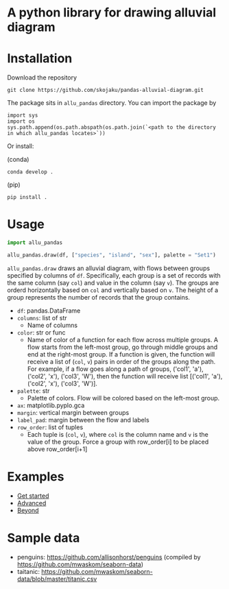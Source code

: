 # A python library for drawing alluvial diagram



# Installation


Download the repository

```
git clone https://github.com/skojaku/pandas-alluvial-diagram.git
```

The package sits in `allu_pandas` directory. You can import the package by


```
import sys
import os
sys.path.append(os.path.abspath(os.path.join(`<path to the directory in which allu_pandas locates>`))
```

Or install:

(conda)
```
conda develop . 
```

(pip)
```
pip install . 
```

# Usage

```python
import allu_pandas

allu_pandas.draw(df, ["species", "island", "sex"], palette = "Set1")
```

`allu_pandas.draw` draws an alluvial diagram, with flows between groups specified by columns of `df`.
Specifically, each group is a set of records with the same column (say `col`) and value in the column (say `v`).
The groups are orderd horizontally based on `col` and vertically based on `v`.
The height of a group represents the number of records that the group contains.

- `df`: pandas.DataFrame
- `columns`: list of str
    - Name of columns
- `color`: str or func
    - Name of color of a function for each flow across multiple groups. A flow starts from the left-most group, go through middle groups and end at the right-most group. If a function is given, the function will receive a list of (`col`, `v`) pairs in order of the groups along the path. For example, if a flow goes along a path of groups, ('col1', 'a'), ('col2', 'x'), ('col3', 'W'), then the function will receive list [('col1', 'a'), ('col2', 'x'), ('col3', 'W')].
- `palette`: str
    - Palette of colors. Flow will be colored based on the left-most group.
- `ax`: matplotlib.pyplo.gca
- `margin`: vertical margin between groups
- `label_pad`: margin between the flow and labels 
- `row_order`: list of tuples
    - Each tuple is (`col`, `v`), where `col` is the column name and `v` is the value of the group. Force a group with row_order[i] to be placed above row_order[i+1]


# Examples

- [Get started](https://github.com/skojaku/pandas-alluvial-diagram/blob/main/notebooks/example1.ipynb)
- [Advanced](https://github.com/skojaku/pandas-alluvial-diagram/blob/main/notebooks/example2.ipynb)
- [Beyond](https://github.com/skojaku/pandas-alluvial-diagram/blob/main/notebooks/example3.ipynb)

# Sample data
- penguins: https://github.com/allisonhorst/penguins (compiled by https://github.com/mwaskom/seaborn-data)
- taitanic: https://github.com/mwaskom/seaborn-data/blob/master/titanic.csv
